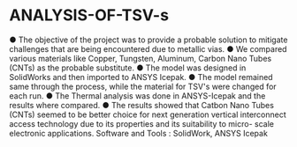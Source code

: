 # ANALYSIS-OF-TSV-s
● The objective of the project was to provide a probable solution to mitigate challenges that are being encountered due to metallic vias. ● We compared various materials like Copper, Tungsten, Aluminum, Carbon Nano Tubes (CNTs) as the probable substitute. ● The model was designed in SolidWorks and then imported to ANSYS Icepak. ● The model remained same through the process, while the material for TSV's were changed for each run. ● The Thermal analysis was done in ANSYS-Icepak and the results where compared. ● The results showed that Catbon Nano Tubes (CNTs) seemed to be better choice for next generation vertical interconnect access technology due to its properties and its suitability to micro- scale electronic applications.  Software and Tools : SolidWork, ANSYS Icepak
